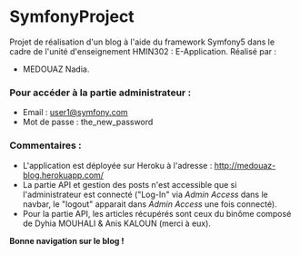 # SymfonyProject

Projet de réalisation d'un blog à l'aide du framework Symfony5 dans le cadre de l'unité d'enseignement HMIN302 : E-Application. Réalisé par :

  - MEDOUAZ Nadia.

### Pour accéder à la partie administrateur :

  - Email : user1@symfony.com
  - Mot de passe : the_new_password

### Commentaires :

  - L'application est déployée sur Heroku à l'adresse : http://medouaz-blog.herokuapp.com/
  - La partie API et gestion des posts n'est accessible que si l'administrateur est connecté ("Log-In" via *Admin Access* dans le navbar, le "logout" apparait dans *Admin Access* une fois connecté).
  - Pour la partie API, les articles récupérés sont ceux du binôme composé de Dyhia MOUHALI & Anis KALOUN (merci à eux).

**Bonne navigation sur le blog !**